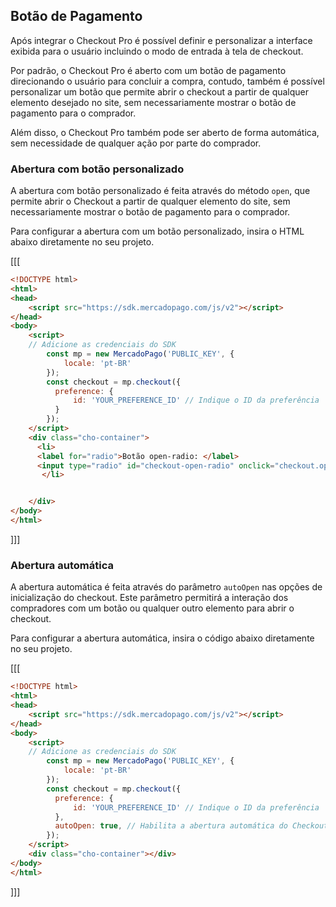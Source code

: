 ## Botão de Pagamento

Após integrar o Checkout Pro é possível definir e personalizar a interface exibida para o usuário incluindo o modo de entrada à tela de checkout. 

Por padrão, o Checkout Pro é aberto com um botão de pagamento direcionando o usuário para concluir a compra, contudo, também é possível personalizar um botão que permite abrir o checkout a partir de qualquer elemento desejado no site, sem necessariamente mostrar o botão de pagamento para o comprador.

Além disso, o Checkout Pro também pode ser aberto de forma automática, sem necessidade de qualquer ação por parte do comprador.


### Abertura com botão personalizado 


A abertura com botão personalizado é feita através do método `open`, que permite abrir o Checkout a partir de qualquer elemento do site, sem necessariamente mostrar o botão de pagamento para o comprador.

Para configurar a abertura com um botão personalizado, insira o HTML abaixo diretamente no seu projeto.


[[[
```html
<!DOCTYPE html>
<html>
<head>
	<script src="https://sdk.mercadopago.com/js/v2"></script>
</head>
<body>
	<script>
    // Adicione as credenciais do SDK
		const mp = new MercadoPago('PUBLIC_KEY', {
		    locale: 'pt-BR'
		});
		const checkout = mp.checkout({
		  preference: {
		      id: 'YOUR_PREFERENCE_ID' // Indique o ID da preferência
		  }
		});
	</script>	 	 
	<div class="cho-container">
      <li>
      <label for="radio">Botão open-radio: </label>
      <input type="radio" id="checkout-open-radio" onclick="checkout.open()">
       </li>


	</div>
</body>
</html>
```
]]]




### Abertura automática 

A abertura automática é feita através do parâmetro `autoOpen` nas opções de inicialização do checkout. Este parâmetro permitirá a interação dos compradores com um botão ou qualquer outro elemento para abrir o checkout.

Para configurar a abertura automática, insira o código abaixo diretamente no seu projeto.


[[[
```html
<!DOCTYPE html>
<html>
<head>
	<script src="https://sdk.mercadopago.com/js/v2"></script>
</head>
<body>
	<script>
    // Adicione as credenciais do SDK
		const mp = new MercadoPago('PUBLIC_KEY', {
		    locale: 'pt-BR'
		});
		const checkout = mp.checkout({
		  preference: {
		      id: 'YOUR_PREFERENCE_ID' // Indique o ID da preferência
		  },
		  autoOpen: true, // Habilita a abertura automática do Checkout Pro
		});	
	</script>	 	 
	<div class="cho-container"></div>
</body>
</html>
```
]]]
